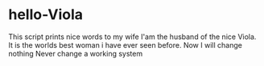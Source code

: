 # hello-Viola
This script prints nice words to my wife
I'am the husband of the nice Viola. It is the worlds best woman i have ever seen before.
Now I will change nothing
Never change a working system
